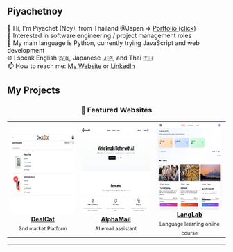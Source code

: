 ## Piyachetnoy
👋 Hi, I'm Piyachet (Noy), from Thailand @Japan => [Portfolio (click)](https://drive.google.com/file/d/128whd1wi_94tqhOaz-D95KKwBkpjRfoM/view?usp=share_link)<br>
👀 Interested in software engineering / project management roles<br>
🌱 My main language is Python, currently trying JavaScript and web development<br>
🌐 I speak English 🇬🇧, Japanese 🇯🇵, and Thai 🇹🇭<br>
📫 How to reach me: [My Website](https://piyachetnoy.github.io/piyachet-portfolio/) or [LinkedIn](https://www.linkedin.com/in/piyachet-p2145/)<br>

## My Projects

<div align="center">

### 🚀 Featured Websites

<table>
  <tr>
          <td align="center" width="300">
        <a href="https://dealcat.vercel.app" target="_blank">
          <img src="DeaLCat-shot.png" width="300" height="200" alt="DealCat" style="border-radius: 12px;" />
          <br />
          <b>DealCat</b>
        </a>
        <br />
        <sub>2nd market Platform</sub>
      </td>
      <td align="center" width="300">
        <a href="https://www.alphamail.ink" target="_blank">
          <img src="alphamailHomepage.png" width="300" height="200" alt="AlphaMail" style="border-radius: 12px;" />
          <br />
          <b>AlphaMail</b>
        </a>
        <br />
        <sub>AI email assistant</sub>
      </td>
      <td align="center" width="300">
        <a href="https://langlab-web.vercel.app/login" target="_blank">
          <img src="langlab.png" width="300" height="200" alt="LangLab" style="border-radius: 12px;" />
          <br />
          <b>LangLab</b>
        </a>
        <br />
        <sub>Language learning online course</sub>
      </td>
  </tr>
</table>

</div>

---
